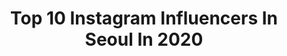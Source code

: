 ---
title: Top 10 Instagram Influencers In Seoul In 2020
description: >-
  Find top Instagram influencers in Seoul in 2020. Most popular hashtags: # #travel #southkorea #jejuisland.
platform: Instagram
profiles:
  - username: "seoul.back"
    fullname: >-
      Seoul
    location: "South Korea"
    followers: 11987
    engagement: 1342
    commentsToLikes: 0.020189
    id: ck5hj7y56g6540i11a463lnc1
    verified: false
    hashtags: "#southkorea"
  - username: "izziisman"
    fullname: >-
      Izzi Isman
    location: "South Korea"
    followers: 101328
    engagement: 3587
    commentsToLikes: 0.020534
    id: ckap2yftr0uku0i782xggf8wm
    verified: false
    hashtags: ""
  - username: "j.hunsung"
    fullname: >-
      J.hunsung watercolor 정훈성
    location: "South Korea"
    followers: 71415
    engagement: 695
    commentsToLikes: 0.016664
    id: ck0w45rh2wybx0i190qxedb7t
    verified: false
    hashtags: ""
  - username: "yrisparis"
    fullname: >-
      yris
    location: "South Korea"
    followers: 19716
    engagement: 1529
    commentsToLikes: 0.021078
    id: ck8ta8322qsx90j78dhi9lv8l
    verified: false
    hashtags: ""
  - username: "monetbabazadeh"
    fullname: >-
      Monet Babazadeh
    location: "South Korea"
    followers: 40592
    engagement: 414
    commentsToLikes: 0.046673
    id: ckap8dxbonwmx0i787fym253r
    verified: false
    hashtags: "#otakugirl, #springfling, #sweettoothformickey, #nofilter"
  - username: "tyan.dae"
    fullname: >-
      에나💙
    location: "South Korea"
    followers: 9156
    engagement: 1704
    commentsToLikes: 0.019822
    id: ckap4eq5j71ig0i780no18pla
    verified: false
    hashtags: "#travel, #redspark, #clc, #me"
  - username: "graycodetattoo"
    fullname: >-
      Tattoo Artist GRAYCODE
    location: "South Korea"
    followers: 26528
    engagement: 1084
    commentsToLikes: 0.014338
    id: ckaovj61o4s5q0i788zhkb7dt
    verified: false
    hashtags: "#wavetattoo, #moontattoo, #letteringtattoos, #tinytattoo"
  - username: "mary_land__"
    fullname: >-
      매리🍒Mary😷
    location: "South Korea"
    followers: 19586
    engagement: 857
    commentsToLikes: 0.029280
    id: ck8tc0gr8xu720j78hotz5s1o
    verified: false
    hashtags: "#drc60, #longskirt, #spring, #cosmetic"
  - username: "_gabsmoreira99"
    fullname: >-
      Gabriel (가비) | 한태은
    location: "South Korea"
    followers: 11366
    engagement: 1177
    commentsToLikes: 0.032680
    id: ck14gtk7y6ygp0i191uadi7v1
    verified: false
    hashtags: "#dogstagram, #history, #unesco, #straykids"
  - username: "andreatresgallo"
    fullname: >-
      Andrea Tresgallo
    location: "South Korea"
    followers: 5839
    engagement: 902
    commentsToLikes: 0.064196
    id: ck5hsjwiewps50i116g63r5wi
    verified: false
    hashtags: "#yieyie, #samsungcard, #nailart, #artlab"
---